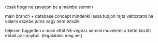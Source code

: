 (csak hogy ne zavarjon be a mainbe semmi) 

main branch + database concept mindenki lassa tudjon rajta valtoztatni ha valami eszebe jutna vagy nem tetszik 

teljesen fuggetlen a main ettől NE vegezz semmi muveletet a kettő között ebből az irányból. (legalabbis meg ne.)
